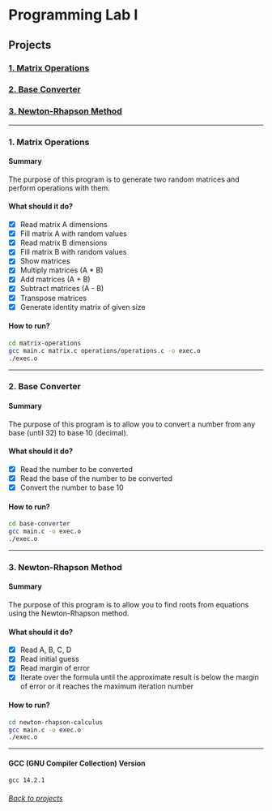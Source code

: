 # Programming Lab I
## Projects

### [1. Matrix Operations](#1-matrix-operations-1)
### [2. Base Converter](#2-base-converter-1)
### [3. Newton-Rhapson Method](#3-newton-rhapson-method-1)
---

### 1. Matrix Operations

#### Summary

The purpose of this program is to generate two random matrices and perform operations with them.

#### What should it do?
- [x] Read matrix A dimensions
- [x] Fill matrix A with random values
- [x] Read matrix B dimensions
- [x] Fill matrix B with random values
- [x] Show matrices
- [x] Multiply matrices (A * B)
- [x] Add matrices (A + B)
- [x] Subtract matrices (A - B)
- [x] Transpose matrices
- [x] Generate identity matrix of given size

#### How to run?
```sh
cd matrix-operations
gcc main.c matrix.c operations/operations.c -o exec.o
./exec.o
```
---

### 2. Base Converter

#### Summary

The purpose of this program is to allow you to convert a number from any base (until 32) to base 10 (decimal).

#### What should it do?
- [x] Read the number to be converted
- [x] Read the base of the number to be converted
- [x] Convert the number to base 10

#### How to run?
```sh
cd base-converter
gcc main.c -o exec.o
./exec.o
```
---

### 3. Newton-Rhapson Method

#### Summary

The purpose of this program is to allow you to find roots from equations using the Newton-Rhapson method.

#### What should it do?
- [x] Read A, B, C, D
- [x] Read initial guess
- [x] Read margin of error
- [x] Iterate over the formula until the approximate result is below the margin of error or it reaches the maximum iteration number

#### How to run?
```sh
cd newton-rhapson-calculus
gcc main.c -o exec.o
./exec.o
```
---

#### GCC (GNU Compiler Collection) Version
```
gcc 14.2.1
```
###### [Back to projects](#projects)
